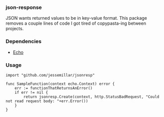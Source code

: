 ### json-response

JSON wants returned values to be in key-value format. This package removes a couple lines of code I got tired of copypasta-ing between projects.

### Dependencies
- [Echo](https://labstack.com/echo)

### Usage
```
import "github.com/jessemillar/jsonresp"
```
```
func SampleFunction(context echo.Context) error {
	err := functionThatReturnsAnError()
	if err != nil {
		return jsonresp.Create(context, http.StatusBadRequest, "Could not read request body: "+err.Error())
	}
}
```
